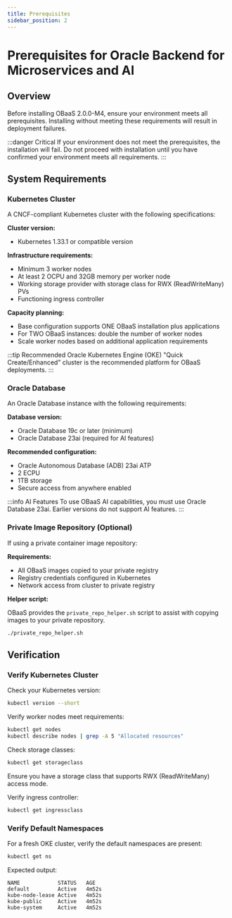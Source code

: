 ```yaml
---
title: Prerequisites
sidebar_position: 2
---
```


# Prerequisites for Oracle Backend for Microservices and AI

## Overview

Before installing OBaaS 2.0.0-M4, ensure your environment meets all prerequisites. Installing without meeting these requirements will result in deployment failures.

:::danger Critical
If your environment does not meet the prerequisites, the installation will fail. Do not proceed with installation until you have confirmed your environment meets all requirements.
:::

## System Requirements

### Kubernetes Cluster

A CNCF-compliant Kubernetes cluster with the following specifications:

**Cluster version:**

- Kubernetes 1.33.1 or compatible version

**Infrastructure requirements:**

- Minimum 3 worker nodes
- At least 2 OCPU and 32GB memory per worker node
- Working storage provider with storage class for RWX (ReadWriteMany) PVs
- Functioning ingress controller

**Capacity planning:**

- Base configuration supports ONE OBaaS installation plus applications
- For TWO OBaaS instances: double the number of worker nodes
- Scale worker nodes based on additional application requirements

:::tip Recommended
Oracle Kubernetes Engine (OKE) "Quick Create/Enhanced" cluster is the recommended platform for OBaaS deployments.
:::

### Oracle Database

An Oracle Database instance with the following requirements:

**Database version:**

- Oracle Database 19c or later (minimum)
- Oracle Database 23ai (required for AI features)

**Recommended configuration:**

- Oracle Autonomous Database (ADB) 23ai ATP
- 2 ECPU
- 1TB storage
- Secure access from anywhere enabled

:::info AI Features
To use OBaaS AI capabilities, you must use Oracle Database 23ai. Earlier versions do not support AI features.
:::

### Private Image Repository (Optional)

If using a private container image repository:

**Requirements:**

- All OBaaS images copied to your private registry
- Registry credentials configured in Kubernetes
- Network access from cluster to private registry

**Helper script:**

OBaaS provides the `private_repo_helper.sh` script to assist with copying images to your private repository.

```bash
./private_repo_helper.sh
```

## Verification

### Verify Kubernetes Cluster

Check your Kubernetes version:

```bash
kubectl version --short
```

Verify worker nodes meet requirements:

```bash
kubectl get nodes
kubectl describe nodes | grep -A 5 "Allocated resources"
```

Check storage classes:

```bash
kubectl get storageclass
```

Ensure you have a storage class that supports RWX (ReadWriteMany) access mode.

Verify ingress controller:

```bash
kubectl get ingressclass
```

### Verify Default Namespaces

For a fresh OKE cluster, verify the default namespaces are present:

```bash
kubectl get ns
```

Expected output:

```
NAME            STATUS   AGE
default         Active   4m52s
kube-node-lease Active   4m52s
kube-public     Active   4m52s
kube-system     Active   4m52s
```
